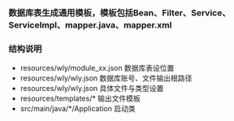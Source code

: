 ### 数据库表生成通用模板，模板包括Bean、Filter、Service、ServiceImpl、mapper.java、mapper.xml

### 结构说明
- resources/wly/module_xx.json 数据库表设位置
- resources/wly/wly.json 数据库账号、文件输出根路径
- resources/wly/wly.json 具体文件与类型设置
- resources/templates/* 输出文件模板
- src/main/java/*/Application 启动类
